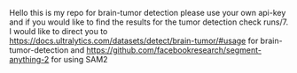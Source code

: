 Hello this is my repo for brain-tumor detection please use your own api-key and if you would like to find the results for the tumor detection check runs/7. I would like to direct you to https://docs.ultralytics.com/datasets/detect/brain-tumor/#usage for brain-tumor-detection and https://github.com/facebookresearch/segment-anything-2 for using SAM2
